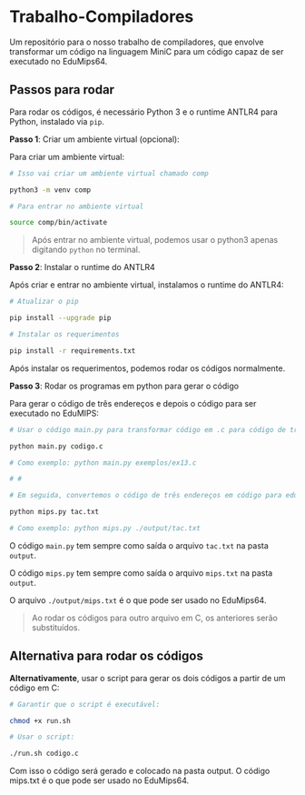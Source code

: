 # **Trabalho-Compiladores**

Um repositório para o nosso trabalho de compiladores, que envolve transformar um código na linguagem MiniC para um código capaz de ser executado no EduMips64.

## Passos para rodar

Para rodar os códigos, é necessário Python 3 e o runtime ANTLR4 para Python, instalado via `pip`.

**Passo 1**: Criar um ambiente virtual (opcional):

Para criar um ambiente virtual:

```bash
# Isso vai criar um ambiente virtual chamado comp

python3 -m venv comp

# Para entrar no ambiente virtual

source comp/bin/activate

```

> Após entrar no ambiente virtual, podemos usar o python3 apenas digitando `python` no terminal.

**Passo 2**: Instalar o runtime do ANTLR4

Após criar e entrar no ambiente virtual, instalamos o runtime do ANTLR4:

```bash
# Atualizar o pip

pip install --upgrade pip

# Instalar os requerimentos

pip install -r requirements.txt
```

Após instalar os requerimentos, podemos rodar os códigos normalmente.

**Passo 3**: Rodar os programas em python para gerar o código

Para gerar o código de três endereços e depois o código para ser executado no EduMIPS:

```bash
# Usar o código main.py para transformar código em .c para código de três endereços:

python main.py codigo.c

# Como exemplo: python main.py exemplos/ex13.c

# #

# Em seguida, convertemos o código de três endereços em código para edumips:

python mips.py tac.txt

# Como exemplo: python mips.py ./output/tac.txt
```

O código `main.py` tem sempre como saída o arquivo `tac.txt` na pasta `output`.

O código `mips.py` tem sempre como saída o arquivo `mips.txt` na pasta `output`.

O arquivo `./output/mips.txt` é o que pode ser usado no EduMips64.

> Ao rodar os códigos para outro arquivo em C, os anteriores serão substituídos.

## Alternativa para rodar os códigos

**Alternativamente**, usar o script para gerar os dois códigos a partir de um código em C:

```bash
# Garantir que o script é executável:

chmod +x run.sh

# Usar o script:

./run.sh codigo.c
```

Com isso o código será gerado e colocado na pasta output. O código mips.txt é o que pode ser usado no EduMips64.
